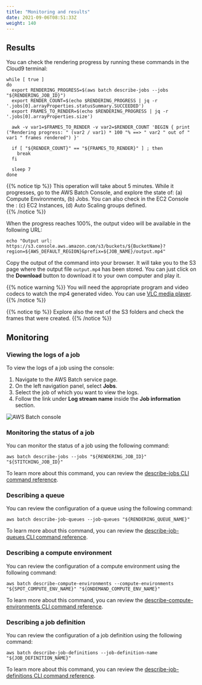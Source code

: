 ```yaml
---
title: "Monitoring and results"
date: 2021-09-06T08:51:33Z
weight: 140
---
```


## Results

You can check the rendering progress by running these commands in the Cloud9 terminal:

```
while [ true ]
do
  export RENDERING_PROGRESS=$(aws batch describe-jobs --jobs "${RENDERING_JOB_ID}")
  export RENDER_COUNT=$(echo $RENDERING_PROGRESS | jq -r '.jobs[0].arrayProperties.statusSummary.SUCCEEDED')
  export FRAMES_TO_RENDER=$(echo $RENDERING_PROGRESS | jq -r '.jobs[0].arrayProperties.size')

  awk -v var1=$FRAMES_TO_RENDER -v var2=$RENDER_COUNT 'BEGIN { print  ("Rendering progress: " (var2 / var1) * 100 "% ==> " var2 " out of " var1 " frames rendered") }'

  if [ "${RENDER_COUNT}" == "${FRAMES_TO_RENDER}" ] ; then
    break
  fi

  sleep 7
done
```

{{% notice tip %}}
This operation will take about 5 minutes. While it progresses, go to the AWS Batch Console, and explore the state of: (a) Compute Environments, (b) Jobs. You can also check in the EC2 Console the : \(c\) EC2 Instances, (d) Auto Scaling groups defined.  
{{% /notice %}}


When the progress reaches 100%, the output video will be available in the following URL:

```
echo "Output url: https://s3.console.aws.amazon.com/s3/buckets/${BucketName}?region=${AWS_DEFAULT_REGION}&prefix=${JOB_NAME}/output.mp4"
```

Copy the output of the command into your browser. It will take you to the S3 page where the output file `output.mp4` has been stored. You can just click on the **Download** button to download it to your own computer and play it. 

{{% notice warning %}}
You will need the appropriate program and video codecs to watch the mp4 generated video. You can use [VLC media player](https://www.videolan.org/vlc/).
{{% /notice %}}

{{% notice tip %}}
Explore also the rest of the S3 folders and check the frames that were created. 
{{% /notice %}}



## Monitoring

### Viewing the logs of a job

To view the logs of a job using the console:

1. Navigate to the AWS Batch service page.
2. On the left navigation panel, select **Jobs**.
3. Select the job of which you want to view the logs.
4. Follow the link under **Log stream name** inside the **Job information** section.

![AWS Batch console](/images/rendering-with-batch/logs.png)

### Monitoring the status of a job

You can monitor the status of a job using the following command:

```
aws batch describe-jobs --jobs "${RENDERING_JOB_ID}" "${STITCHING_JOB_ID}"
```

To learn more about this command, you can review the [describe-jobs CLI command reference](https://docs.aws.amazon.com/cli/latest/reference/batch/describe-jobs.html).

### Describing a queue

You can review the configuration of a queue using the following command:

```
aws batch describe-job-queues --job-queues "${RENDERING_QUEUE_NAME}"
```

To learn more about this command, you can review the [describe-job-queues CLI command reference](https://docs.aws.amazon.com/cli/latest/reference/batch/describe-job-queues.html).

### Describing a compute environment

You can review the configuration of a compute environment using the following command:

```
aws batch describe-compute-environments --compute-environments "${SPOT_COMPUTE_ENV_NAME}" "${ONDEMAND_COMPUTE_ENV_NAME}"
```

To learn more about this command, you can review the [describe-compute-environments CLI command reference](https://docs.aws.amazon.com/cli/latest/reference/batch/describe-compute-environments.html).

### Describing a job definition

You can review the configuration of a job definition using the following command:

```
aws batch describe-job-definitions --job-definition-name "${JOB_DEFINITION_NAME}"
```

To learn more about this command, you can review the [describe-job-definitions CLI command reference](https://docs.aws.amazon.com/cli/latest/reference/batch/describe-job-definitions.html).
